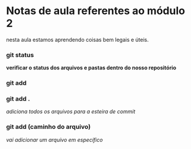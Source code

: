 # Notas de aula referentes ao módulo 2

nesta aula estamos aprendendo coisas bem legais e úteis.


### git status
**verificar o status dos arquivos e pastas dentro do nosso repositório**

### git add

### git add . 
*adiciona todos os arquivos para a esteira de commit*

### git add (caminho do arquivo)
*vai adicionar um arquivo em específico* 



